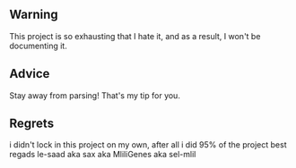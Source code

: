 ## Warning

This project is so exhausting that I hate it, and as a result, I won't be documenting it. 

## Advice

Stay away from parsing! That's my tip for you.

## Regrets

i didn't lock in this project on my own, after all i did 95% of the project
best regads le-saad aka sax aka MliliGenes aka sel-mlil